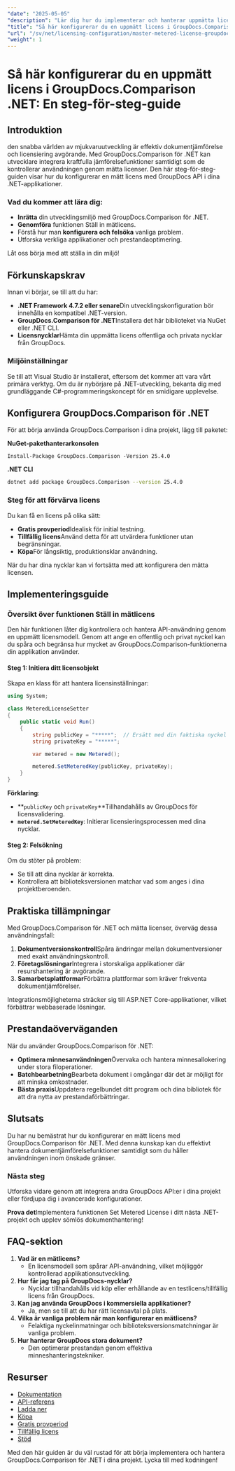 ```yaml
---
"date": "2025-05-05"
"description": "Lär dig hur du implementerar och hanterar uppmätta licenser med GroupDocs.Comparison för .NET. Den här guiden behandlar installation, felsökning och praktiska tillämpningar."
"title": "Så här konfigurerar du en uppmätt licens i GroupDocs.Comparison .NET - En steg-för-steg-guide"
"url": "/sv/net/licensing-configuration/master-metered-license-groupdocs-comparison-net/"
"weight": 1
---
```


# Så här konfigurerar du en uppmätt licens i GroupDocs.Comparison .NET: En steg-för-steg-guide

## Introduktion

den snabba världen av mjukvaruutveckling är effektiv dokumentjämförelse och licensiering avgörande. Med GroupDocs.Comparison för .NET kan utvecklare integrera kraftfulla jämförelsefunktioner samtidigt som de kontrollerar användningen genom mätta licenser. Den här steg-för-steg-guiden visar hur du konfigurerar en mätt licens med GroupDocs API i dina .NET-applikationer.

### Vad du kommer att lära dig:
- **Inrätta** din utvecklingsmiljö med GroupDocs.Comparison för .NET.
- **Genomföra** funktionen Ställ in mätlicens.
- Förstå hur man **konfigurera och felsöka** vanliga problem.
- Utforska verkliga applikationer och prestandaoptimering.

Låt oss börja med att ställa in din miljö!

## Förkunskapskrav

Innan vi börjar, se till att du har:

- **.NET Framework 4.7.2 eller senare**Din utvecklingskonfiguration bör innehålla en kompatibel .NET-version.
- **GroupDocs.Comparison för .NET**Installera det här biblioteket via NuGet eller .NET CLI.
- **Licensnycklar**Hämta din uppmätta licens offentliga och privata nycklar från GroupDocs.

### Miljöinställningar

Se till att Visual Studio är installerat, eftersom det kommer att vara vårt primära verktyg. Om du är nybörjare på .NET-utveckling, bekanta dig med grundläggande C#-programmeringskoncept för en smidigare upplevelse.

## Konfigurera GroupDocs.Comparison för .NET

För att börja använda GroupDocs.Comparison i dina projekt, lägg till paketet:

**NuGet-pakethanterarkonsolen**
```plaintext
Install-Package GroupDocs.Comparison -Version 25.4.0
```

**.NET CLI**
```bash
dotnet add package GroupDocs.Comparison --version 25.4.0
```

### Steg för att förvärva licens

Du kan få en licens på olika sätt:
- **Gratis provperiod**Idealisk för initial testning.
- **Tillfällig licens**Använd detta för att utvärdera funktioner utan begränsningar.
- **Köpa**För långsiktig, produktionsklar användning.

När du har dina nycklar kan vi fortsätta med att konfigurera den mätta licensen.

## Implementeringsguide

### Översikt över funktionen Ställ in mätlicens

Den här funktionen låter dig kontrollera och hantera API-användning genom en uppmätt licensmodell. Genom att ange en offentlig och privat nyckel kan du spåra och begränsa hur mycket av GroupDocs.Comparison-funktionerna din applikation använder.

#### Steg 1: Initiera ditt licensobjekt

Skapa en klass för att hantera licensinställningar:

```csharp
using System;

class MeteredLicenseSetter
{
    public static void Run()
    {
        string publicKey = "*****";  // Ersätt med din faktiska nyckel
        string privateKey = "*****";

        var metered = new Metered();

        metered.SetMeteredKey(publicKey, privateKey);
    }
}
```

**Förklaring**: 
- **`publicKey` och `privateKey`**Tillhandahålls av GroupDocs för licensvalidering.
- **`metered.SetMeteredKey`**: Initierar licensieringsprocessen med dina nycklar.

#### Steg 2: Felsökning

Om du stöter på problem:
- Se till att dina nycklar är korrekta.
- Kontrollera att biblioteksversionen matchar vad som anges i dina projektberoenden.

## Praktiska tillämpningar

Med GroupDocs.Comparison för .NET och mätta licenser, överväg dessa användningsfall:

1. **Dokumentversionskontroll**Spåra ändringar mellan dokumentversioner med exakt användningskontroll.
2. **Företagslösningar**Integrera i storskaliga applikationer där resurshantering är avgörande.
3. **Samarbetsplattformar**Förbättra plattformar som kräver frekventa dokumentjämförelser.

Integrationsmöjligheterna sträcker sig till ASP.NET Core-applikationer, vilket förbättrar webbaserade lösningar.

## Prestandaöverväganden

När du använder GroupDocs.Comparison för .NET:

- **Optimera minnesanvändningen**Övervaka och hantera minnesallokering under stora filoperationer.
- **Batchbearbetning**Bearbeta dokument i omgångar där det är möjligt för att minska omkostnader.
- **Bästa praxis**Uppdatera regelbundet ditt program och dina bibliotek för att dra nytta av prestandaförbättringar.

## Slutsats

Du har nu bemästrat hur du konfigurerar en mätt licens med GroupDocs.Comparison för .NET. Med denna kunskap kan du effektivt hantera dokumentjämförelsefunktioner samtidigt som du håller användningen inom önskade gränser.

### Nästa steg

Utforska vidare genom att integrera andra GroupDocs API:er i dina projekt eller fördjupa dig i avancerade konfigurationer.

**Prova det**Implementera funktionen Set Metered License i ditt nästa .NET-projekt och upplev sömlös dokumenthantering!

## FAQ-sektion

1. **Vad är en mätlicens?**
   - En licensmodell som spårar API-användning, vilket möjliggör kontrollerad applikationsutveckling.
2. **Hur får jag tag på GroupDocs-nycklar?**
   - Nycklar tillhandahålls vid köp eller erhållande av en testlicens/tillfällig licens från GroupDocs.
3. **Kan jag använda GroupDocs i kommersiella applikationer?**
   - Ja, men se till att du har rätt licensavtal på plats.
4. **Vilka är vanliga problem när man konfigurerar en mätlicens?**
   - Felaktiga nyckelinmatningar och biblioteksversionsmatchningar är vanliga problem.
5. **Hur hanterar GroupDocs stora dokument?**
   - Den optimerar prestandan genom effektiva minneshanteringstekniker.

## Resurser

- [Dokumentation](https://docs.groupdocs.com/comparison/net/)
- [API-referens](https://reference.groupdocs.com/comparison/net/)
- [Ladda ner](https://releases.groupdocs.com/comparison/net/)
- [Köpa](https://purchase.groupdocs.com/buy)
- [Gratis provperiod](https://releases.groupdocs.com/comparison/net/)
- [Tillfällig licens](https://purchase.groupdocs.com/temporary-license/)
- [Stöd](https://forum.groupdocs.com/c/comparison/)

Med den här guiden är du väl rustad för att börja implementera och hantera GroupDocs.Comparison för .NET i dina projekt. Lycka till med kodningen!